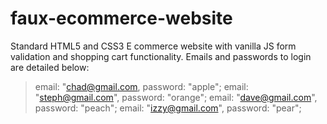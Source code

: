 # faux-ecommerce-website
Standard HTML5 and CSS3 E commerce website with vanilla JS form validation and shopping cart functionality.
Emails and passwords to login are detailed below:

> email: "chad@gmail.com, password: "apple";
> email: "steph@gmail.com", password: "orange";
> email: "dave@gmail.com", password: "peach"; 
> email: "izzy@gmail.com", password: "pear"; 

